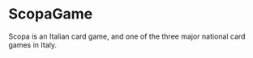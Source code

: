 # ScopaGame
 Scopa is an Italian card game, and one of the three major national card games in Italy.
